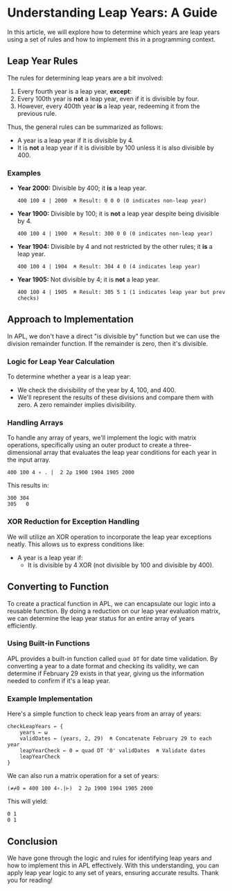 # Understanding Leap Years: A Guide

In this article, we will explore how to determine which years are leap years using a set of rules and how to implement this in a programming context.

## Leap Year Rules

The rules for determining leap years are a bit involved:

1. Every fourth year is a leap year, **except**:
2. Every 100th year is **not** a leap year, even if it is divisible by four.
3. However, every 400th year **is** a leap year, redeeming it from the previous rule.

Thus, the general rules can be summarized as follows:
- A year is a leap year if it is divisible by 4.
- It is **not** a leap year if it is divisible by 100 unless it is also divisible by 400.

### Examples
- **Year 2000:** Divisible by 400; it **is** a leap year.
  ```apl
  400 100 4 | 2000  ⍝ Result: 0 0 0 (0 indicates non-leap year)
  ```

- **Year 1900:** Divisible by 100; it is **not** a leap year despite being divisible by 4.
  ```apl
  400 100 4 | 1900  ⍝ Result: 300 0 0 (0 indicates non-leap year)
  ```

- **Year 1904:** Divisible by 4 and not restricted by the other rules; it **is** a leap year.
  ```apl
  400 100 4 | 1904  ⍝ Result: 304 4 0 (4 indicates leap year)
  ```

- **Year 1905:** Not divisible by 4; it is **not** a leap year.
  ```apl
  400 100 4 | 1905  ⍝ Result: 305 5 1 (1 indicates leap year but prev checks)
  ```

## Approach to Implementation

In APL, we don't have a direct "is divisible by" function but we can use the division remainder function. If the remainder is zero, then it's divisible.

### Logic for Leap Year Calculation

To determine whether a year is a leap year:
- We check the divisibility of the year by 4, 100, and 400.
- We'll represent the results of these divisions and compare them with zero. A zero remainder implies divisibility.

### Handling Arrays

To handle any array of years, we'll implement the logic with matrix operations, specifically using an outer product to create a three-dimensional array that evaluates the leap year conditions for each year in the input array.

```apl
400 100 4 ∘ . |  2 2⍴ 1900 1904 1905 2000
```
This results in:
```
300 304
305   0
```

### XOR Reduction for Exception Handling

We will utilize an XOR operation to incorporate the leap year exceptions neatly. This allows us to express conditions like:
- A year is a leap year if:
  - It is divisible by 4 XOR (not divisible by 100 and divisible by 400).

## Converting to Function

To create a practical function in APL, we can encapsulate our logic into a reusable function. By doing a reduction on our leap year evaluation matrix, we can determine the leap year status for an entire array of years efficiently.

### Using Built-in Functions

APL provides a built-in function called `quad DT` for date time validation. By converting a year to a date format and checking its validity, we can determine if February 29 exists in that year, giving us the information needed to confirm if it's a leap year.

### Example Implementation

Here's a simple function to check leap years from an array of years:

```apl
checkLeapYears ← {
    years ← ⍵
    validDates ← (years, 2, 29)  ⍝ Concatenate February 29 to each year
    leapYearCheck ← 0 = quad DT '0' validDates  ⍝ Validate dates
    leapYearCheck
}
```

We can also run a matrix operation for a set of years:
```apl
(≠⌿0 = 400 100 4∘.|⊢)  2 2⍴ 1900 1904 1905 2000
```
This will yield:
```
0 1
0 1
```

## Conclusion

We have gone through the logic and rules for identifying leap years and how to implement this in APL effectively. With this understanding, you can apply leap year logic to any set of years, ensuring accurate results. Thank you for reading!
